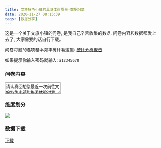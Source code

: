 ```yaml
---
title: 文旅特色小镇的具身体验质量-数据分享
date: 2020-11-27 08:15:39
tags: [数据分享]
---
```




这是一个关于文旅小镇的问卷, 是我自己辛苦收集的数据, 问卷内容和数据都发上去了, 大家需要的话自行下载。

问卷每题的选项基本频率统计看这里: <a href="https://www.wjx.cn/report/99022599.aspx">统计分析报告</a>

如果提示你输入密码就输入: `a12345678`

<!-- more -->

### 问卷内容

<textarea>
请认真回想您最近一次前往文旅特色小镇的旅游体验过程，并就以下表述给出自己的看法：（非常不同意-1；不同意-2；有点不同意-3；不确定-4；有点同意-5；同意-6；非常同意-7）[矩阵题]
非常不同意 不同意 有点不同意 不确定 有点同意 同意 非常同意
背景的声音提高了我在文旅特色小镇的体验
周围的气味提高了我在文旅特色小镇的体验
观景时的光线提高了我在文旅特色小镇的体验
在文旅特色小镇的美食体验是特别的
文旅特色小镇的整体设计很有美感
文旅特色小镇的外景设计很有美感
文旅特色小镇的室内设计很有美感
五官体验在文旅特色小镇中不断出现
五官体验在文旅特色小镇中是完整的
文旅特色小镇旅游强烈刺激了五官体验
在参观过程中我能找到合适且安全的位置观看
文旅特色小镇的设施设备丰富了我的体验
游览路线的设计提高了我的体验
我能找到最佳观景点或拍摄点

总体而言，您认为这次旅游体验是：（非常不同意-1；不同意-2；有点不同意-3；不确定-4；有点同意-5；同意-6；非常同意-7）[矩阵题]
非常不同意 不同意 有点不同意 不确定 有点同意 同意 非常同意
释放
充实
舒畅
活力
舒爽
感动
感激
关爱
喜欢
豪迈
超出预期
有惊喜
很特别
意犹未尽
陶醉
遗憾

您对于是否愿意来此地重游的态度是：（非常不同意-1；不同意-2；有点不同意-3；不确定-4；有点同意-5；同意-6；非常同意-7）[矩阵题]
非常不同意 不同意 有点不同意 不确定 有点同意 同意 非常同意
我认为再次来该地旅游将是值得的
我愿意下次再来该地旅游
我愿意下次花更多的时间和精力回到这里去体验更多的旅游产品
这次旅游是明智的
这次旅游经历正是我所期待的
我对这次旅游的总体评价是积极的
我会试着在线分享此次旅游
我会鼓励自己的亲朋好友也去该地旅游
我会将该地推荐给向自己寻求出游建议的人
饲养宠物是有趣的
我把宠物看作家中的一份子
饲养宠物的过程让我感到放松
我认为我有责任照顾宠物的一生

您在此次旅游过程中影响最深的独特瞬间是：[填空题]


您的性别是：[单选题]
男
女

您的年龄段是：[单选题]
18岁以下
18~25岁
26~30岁
31~40岁
41~50岁
51~60岁
60岁以上

您的学历是：[单选题]
高中/大专及以下
本科
硕士及以上

您的工作是：[单选题]
国企人员
民企人员
机关事业单位人员
自由职业人员
学生
退休
其他
</textarea>

### 维度划分

<img src="weidu.png">

### 数据下载

<a href="#">下载</a>
